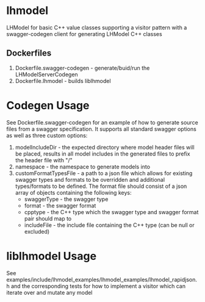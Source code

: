 lhmodel
=======
LHModel for basic C++ value classes supporting a visitor pattern with a swagger-codegen client for generating LHModel C++ classes


Dockerfiles
-----------
1) Dockerfile.swagger-codegen - generate/buid/run the LHModelServerCodegen
2) Dockerfile.lhmodel         - builds liblhmodel

Codegen Usage
=============
See Dockerfile.swagger-codegen for an example of how to generate source files from a swagger specification. It supports all standard swagger options as well as three custom options:
1) modelIncludeDir - the expected directory where model header files will be placed, results in all model includes in the generated files to prefix the header file with "<modelIncludeDir>/"
2) namespace - the namespace to generate models into
3) customFormatTypesFile - a path to a json file which allows for existing swagger types and formats to be overridden and additional types/formats to be defined. The format file should consist of a json array of objects containing the following keys:
    - swaggerType - the swagger type
    - format - the swagger format
    - cpptype - the C++ type which the swagger type and swagger format pair should map to
    - includeFile - the include file containing the C++ type (can be null or excluded)
  
  liblhmodel Usage
  ================
  See examples/include/lhmodel_examples/lhmodel_examples/lhmodel_rapidjson.h and the corresponding tests for how to implement a visitor which can iterate over and mutate any model
